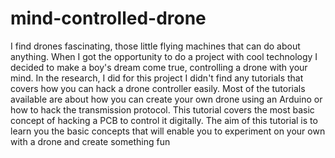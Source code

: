 # mind-controlled-drone
I find drones fascinating, those little flying machines that can do about anything. When I got the opportunity to do a project with cool technology I decided to make a boy's dream come true, controlling a drone with your mind.  In the research, I did for this project I didn't find any tutorials that covers how you can hack a drone controller easily. Most of the tutorials available are about how you can create your own drone using an Arduino or how to hack the transmission protocol.  This tutorial covers the most basic concept of hacking a PCB to control it digitally. The aim of this tutorial is to learn you the basic concepts that will enable you to experiment on your own with a drone and create something fun
